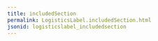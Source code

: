 ```yaml
---
title: includedSection
permalink: LogisticsLabel.includedSection.html
jsonid: logisticslabel_includedsection
---
```

